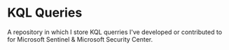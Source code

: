 # KQL Queries

A repository in which I store KQL querries I've developed or contributed to for Microsoft Sentinel & Microsoft Security Center.

